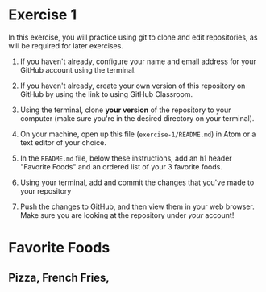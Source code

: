 # Exercise 1
In this exercise, you will practice using git to clone and edit repositories, as will be required for later exercises.

1. If you haven't already, configure your name and email address for your GitHub account using the terminal.

2. If you haven't already, create your own version of this repository on GitHub by using the link to using GitHub Classroom.

3. Using the terminal, clone **your version** of the repository to your computer (make sure you're in the desired directory on your terminal).

4. On your machine, open up this file (`exercise-1/README.md`) in Atom or a text editor of your choice.

5. In the `README.md` file, below these instructions, add an h1 header "Favorite Foods" and an ordered list of your 3 favorite foods.

6. Using your terminal, add and commit the changes that you've made to your repository

7. Push the changes to GitHub, and then view them in your web browser. Make sure you are looking at the repository under _your_ account!

<h1>Favorite Foods</h1>
<h2>Pizza, French Fries,</h2>